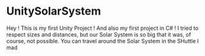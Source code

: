 # UnitySolarSystem

Hey !
This is my first Unity Project ! And also my first project in C# !
I tried to respect sizes and distances, but our Solar System is so big that it was, of course, not possible.
You can travel around the Solar System in the SHuttle I mad
